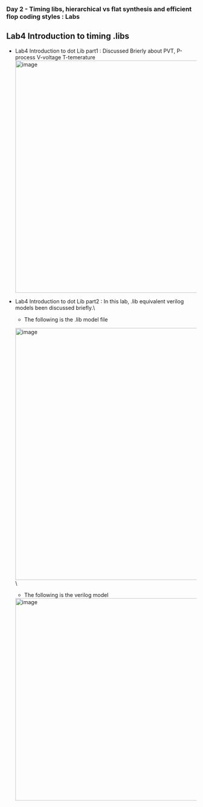 ### Day 2 - Timing libs, hierarchical vs flat synthesis and efficient flop coding styles : Labs


## Lab4 Introduction to timing .libs

- Lab4 Introduction to dot Lib part1 : Discussed Brierly about PVT, P-process V-voltage T-temerature
  <img width="1197" height="614" alt="image" src="https://github.com/user-attachments/assets/d0a73c01-2caa-40cf-a806-2b1c8b69bf0d" />

- Lab4 Introduction to dot Lib part2 : In this lab, .lib equivalent verilog models been discussed briefly.\
     - The following is the .lib model file
  
  <img width="972" height="666" alt="image" src="https://github.com/user-attachments/assets/ba674393-62fe-40cc-8097-ec1751bcb8fd" />\  
     - The following is the verilog model
  
  <img width="757" height="535" alt="image" src="https://github.com/user-attachments/assets/3486ecfb-98f2-4d35-8a42-36ad86cc1cb3" />


